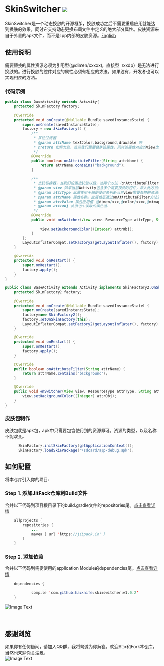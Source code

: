 # SkinSwitcher  [![](https://jitpack.io/v/hacknife/skinswitcher.svg)](https://jitpack.io/#hacknife/skinswitcher)
SkinSwitcher是一个动态换肤的开源框架，换肤成功之后不需要重启应用就能达到换肤的效果，同时它支持动态更换布局文件中定义的绝大部分属性。皮肤资源来自于外置的apk文件，而不是app内部的皮肤资源。[English](https://github.com/hacknife/SkinSwitcher/blob/master/README_ENGLISH.md)
## 使用说明
需要替换的属性资源必须为引用型(@dimen/xxxxx)，直接型（xxdp）是无法进行换肤的。进行换肤的控件对应的属性必须有相应的方法。如果没有，开发者也可以实现相应的方法。
### 代码示例
```Java
public class BaseActivity extends Activity{
    protected SkinFactory factory;

    @Override
    protected void onCreate(@Nullable Bundle savedInstanceState) {
        super.onCreate(savedInstanceState);
        factory = new SkinFactory() {
            /**
             * 属性过滤器
             * @param attrName textColor,background,drawable 等.
             * @return 如果为真，表示我们需要替换该属性，同时该属性对应的View也会通过onSwitcher方法
             */
            @Override
            public boolean onAttributeFilter(String attrName) {
                return attrName.contains("background");
            }

            /**
             * 皮肤切换器，当我们设置皮肤包以后，这两个方法（onAttributeFilter，onSwitcher）才会调用。
             * @param view 如果当前Activity包含多个需要换肤的控件，那么此方法也会对应执行相应的次数，使用者需要自行判断view的类型。
             * @param attrType 此属性用于辅助使用者判断当前view需要替换的资源类型。（string,mipmap,drawable,dimen,color等等）
             * @param attrName 属性名称。此属性是通过onAttributeFilter方法过滤。使用者可以通过属性名称，调用相应的方法设置View的属性，以达到换肤的目的。（textColor,background,drawable 等）
             * @param attrValue 属性应用值（@dimen/xxx,@color/xxxx,@mimap/xxxx and so on）
             * @param attrObj 皮肤包中读取的属性值.
             */
            @Override
            public void onSwitcher(View view, ResourceType attrType, String attrName, String attrValue, Object attrObj) {
            
                view.setBackgroundColor((Integer) attrObj);
            }
        };
        LayoutInflaterCompat.setFactory2(getLayoutInflater(), factory);
    }

    @Override
    protected void onRestart() {
        super.onRestart();
        factory.apply();
    }
}
```
```Java
public class BaseActivity extends Activity implements SkinFactory2.OnSkinFactory {
    protected SkinFactory2 factory;

    @Override
    protected void onCreate(@Nullable Bundle savedInstanceState) {
        super.onCreate(savedInstanceState);
        factory=new SkinFactory2();
        factory.setOnSkinFactory(this);
        LayoutInflaterCompat.setFactory2(getLayoutInflater(), factory);
    }

    @Override
    protected void onRestart() {
        super.onRestart();
        factory.apply();
    }

    @Override
    public boolean onAttributeFilter(String attrName) {
        return attrName.contains("background");
    }

    @Override
    public void onSwitcher(View view, ResourceType attrType, String attrName, String attrValue, Object attrObj) {
        view.setBackgroundColor((Integer) attrObj);
    }
}

```
### 皮肤包制作
皮肤包就是apk包，apk中只需要包含使用到的资源即可。资源的类型，以及名称不能改变。
```Java
      SkinFactory.initSkinFactory(getApplicationContext());
      SkinFactory.loadSkinPackage("/sdcard/app-debug.apk");
```
## 如何配置
将本仓库引入你的项目:
### Step 1. 添加JitPack仓库到Build文件
合并以下代码到项目根目录下的build.gradle文件的repositories尾。[点击查看详情](https://github.com/hacknife/CarouselBanner/blob/master/root_build.gradle.png)
```Java
	allprojects {
		repositories {
			...
			maven { url 'https://jitpack.io' }
		}
	}
```
### Step 2. 添加依赖   
合并以下代码到需要使用的application Module的dependencies尾。[点击查看详情](https://github.com/hacknife/CarouselBanner/blob/master/application_build.gradle.png)
```Java
	dependencies {
                ...
	        compile 'com.github.hacknife:skinswitcher:v1.0.2'
	}
```
![Image Text](https://github.com/hacknife/SkinSwitcher/blob/master/skinswitcher.gif)
<br><br><br>
## 感谢浏览
如果你有任何疑问，请加入QQ群，我将竭诚为你解答。欢迎Star和Fork本仓库，当然也欢迎你关注我。
<br>
![Image Text](https://github.com/hacknife/CarouselBanner/blob/master/qq_group.png)
